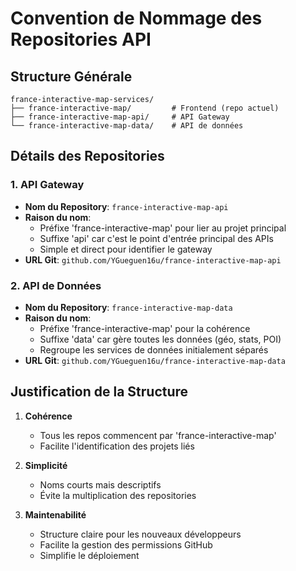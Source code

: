 # Convention de Nommage des Repositories API

## Structure Générale
```
france-interactive-map-services/
├── france-interactive-map/         # Frontend (repo actuel)
├── france-interactive-map-api/     # API Gateway
└── france-interactive-map-data/    # API de données
```

## Détails des Repositories

### 1. API Gateway
- **Nom du Repository**: `france-interactive-map-api`
- **Raison du nom**:
  - Préfixe 'france-interactive-map' pour lier au projet principal
  - Suffixe 'api' car c'est le point d'entrée principal des APIs
  - Simple et direct pour identifier le gateway
- **URL Git**: `github.com/YGueguen16u/france-interactive-map-api`

### 2. API de Données
- **Nom du Repository**: `france-interactive-map-data`
- **Raison du nom**:
  - Préfixe 'france-interactive-map' pour la cohérence
  - Suffixe 'data' car gère toutes les données (géo, stats, POI)
  - Regroupe les services de données initialement séparés
- **URL Git**: `github.com/YGueguen16u/france-interactive-map-data`

## Justification de la Structure
1. **Cohérence**
   - Tous les repos commencent par 'france-interactive-map'
   - Facilite l'identification des projets liés

2. **Simplicité**
   - Noms courts mais descriptifs
   - Évite la multiplication des repositories

3. **Maintenabilité**
   - Structure claire pour les nouveaux développeurs
   - Facilite la gestion des permissions GitHub
   - Simplifie le déploiement
